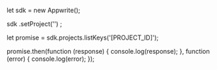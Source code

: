 let sdk = new Appwrite();

sdk
    .setProject('')
;

let promise = sdk.projects.listKeys('[PROJECT_ID]');

promise.then(function (response) {
    console.log(response);
}, function (error) {
    console.log(error);
});